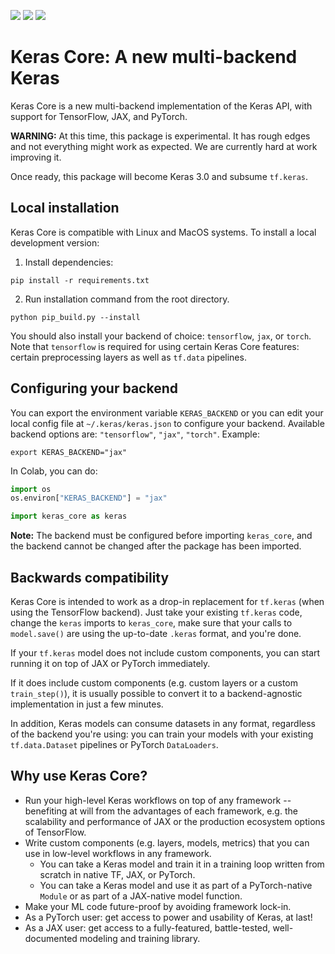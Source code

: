 [![](https://github.com/keras-team/keras-core/workflows/Tests/badge.svg?branch=main)](https://github.com/keras-team/keras-core/actions?query=workflow%3ATests+branch%3Amain)
[![](https://codecov.io/gh/keras-team/keras-core/branch/main/graph/badge.svg)](https://codecov.io/gh/keras-team/keras-core)
[![](https://badge.fury.io/py/keras-core.svg)](https://badge.fury.io/py/keras-core)

# Keras Core: A new multi-backend Keras

Keras Core is a new multi-backend implementation of the Keras API, with support for TensorFlow, JAX, and PyTorch.

**WARNING:** At this time, this package is experimental.
It has rough edges and not everything might work as expected.
We are currently hard at work improving it.

Once ready, this package will become Keras 3.0 and subsume `tf.keras`.

## Local installation

Keras Core is compatible with Linux and MacOS systems. To install a local development version:

1. Install dependencies:

```
pip install -r requirements.txt
```

2. Run installation command from the root directory.

```
python pip_build.py --install
```

You should also install your backend of choice: `tensorflow`, `jax`, or `torch`.
Note that `tensorflow` is required for using certain Keras Core features: certain preprocessing layers as
well as `tf.data` pipelines.

## Configuring your backend

You can export the environment variable `KERAS_BACKEND` or you can edit your local config file at `~/.keras/keras.json`
to configure your backend. Available backend options are: `"tensorflow"`, `"jax"`, `"torch"`. Example:

```
export KERAS_BACKEND="jax"
```

In Colab, you can do:

```python
import os
os.environ["KERAS_BACKEND"] = "jax"

import keras_core as keras
```

**Note:** The backend must be configured before importing `keras_core`, and the backend cannot be changed after 
the package has been imported.

## Backwards compatibility

Keras Core is intended to work as a drop-in replacement for `tf.keras` (when using the TensorFlow backend). Just take your
existing `tf.keras` code, change the `keras` imports to `keras_core`, make sure that your calls to `model.save()` are using
the up-to-date `.keras` format, and you're done.

If your `tf.keras` model does not include custom components, you can start running it on top of JAX or PyTorch immediately.

If it does include custom components (e.g. custom layers or a custom `train_step()`), it is usually possible to convert it
to a backend-agnostic implementation in just a few minutes.

In addition, Keras models can consume datasets in any format, regardless of the backend you're using:
you can train your models with your existing `tf.data.Dataset` pipelines or PyTorch `DataLoaders`.

## Why use Keras Core?

- Run your high-level Keras workflows on top of any framework -- benefiting at will from the advantages of each framework,
e.g. the scalability and performance of JAX or the production ecosystem options of TensorFlow.
- Write custom components (e.g. layers, models, metrics) that you can use in low-level workflows in any framework.
    - You can take a Keras model and train it in a training loop written from scratch in native TF, JAX, or PyTorch.
    - You can take a Keras model and use it as part of a PyTorch-native `Module` or as part of a JAX-native model function.
- Make your ML code future-proof by avoiding framework lock-in.
- As a PyTorch user: get access to power and usability of Keras, at last!
- As a JAX user: get access to a fully-featured, battle-tested, well-documented modeling and training library.
